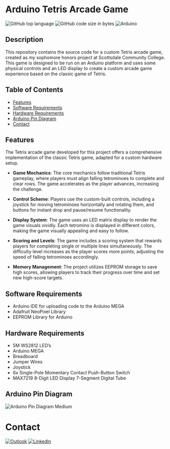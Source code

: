 # Arduino Tetris Arcade Game

![GitHub top language](https://img.shields.io/github/languages/top/naluthi/Arduino-Tetris-Arcade-Game) 
![GitHub code size in bytes](https://img.shields.io/github/languages/code-size/yourusername/Arduino-Tetris-Arcade-Game) 
![Arduino](https://img.shields.io/badge/Arduino-IDE-green.svg)

## Description

This repository contains the source code for a custom Tetris arcade game, created as my sophomore honors project at Scottsdale Community College. This game is designed to be run on an Arduino platform and uses some physical controls and an LED display to create a custom arcade game experience based on the classic game of Tetris.

## Table of Contents
- [Features](#features)
- [Software Requirements](#software-requirements)
- [Hardware Requirements](#hardware-requirements)
- [Arduino Pin Diagram](#arduino-pin-diagram)
- [Contact](#contact)

## Features

The Tetris arcade game developed for this project offers a comprehensive implementation of the classic Tetris game, adapted for a custom hardware setup.

- **Game Mechanics**: The core mechanics follow traditional Tetris gameplay, where players must align falling tetrominoes to complete and clear rows. The game accelerates as the player advances, increasing the challenge.
  
- **Control Scheme**: Players use the custom-built controls, including a joystick for moving tetrominoes horizontally and rotating them, and buttons for instant drop and pause/resume functionality.
  
- **Display System**: The game uses an LED matrix display to render the game visuals vividly. Each tetromino is displayed in different colors, making the game visually appealing and easy to follow.
  
- **Scoring and Levels**: The game includes a scoring system that rewards players for completing single or multiple lines simultaneously. The difficulty level increases as the player scores more points, adjusting the speed of falling tetrominoes accordingly.
  
- **Memory Management**: The project utilizes EEPROM storage to save high scores, allowing players to track their progress over time and set new high-score targets.

## Software Requirements
- Arduino IDE for uploading code to the Arduino MEGA
- Adafruit NeoPixel Library
- EEPROM Library for Arduino

## Hardware Requirements
- 5M WS2812 LED’s
- Arduino MEGA
- Breadboard
- Jumper Wires
- Joystick
- 6x Single-Pole Momentary Contact Push-Button Switch
- MAX7219 8-Digit LED Display 7-Segment Digital Tube

## Arduino Pin Diagram

![Arduino Pin Diagram Medium](https://github.com/naluthi/Arduino-Tetris-Arcade-Game/assets/116135231/3d3accac-642c-4168-957b-4e825acb2651)

# Contact

[![Outlook](https://img.shields.io/badge/Microsoft_Outlook-0078D4?style=for-the-badge&logo=microsoft-outlook&logoColor=white)](nick@luthi.us) 
[![LinkedIn](https://img.shields.io/badge/linkedin-%230077B5.svg?style=for-the-badge&logo=linkedin&logoColor=white)](https://www.linkedin.com/in/nickluthi)
